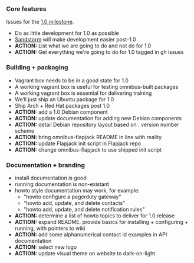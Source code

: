### Core features

Issues for the [1.0 milestone](https://github.com/flpjck/flapjack/issues?direction=asc&milestone=1&page=1&sort=created&state=open).

- Do as little development for 1.0 as possible
- [Sandstorm](https://github.com/ali-graham/sandstorm) will make development easier post-1.0
- **ACTION:** List what we are going to do and not do for 1.0
- **ACTION:** Get everything we're going to do for 1.0 tagged in gh issues

### Building + packaging

- Vagrant box needs to be in a good state for 1.0
- A working vagrant box is useful for testing omnibus-built packages
- A working vagrant box is essential for delivering training
- We’ll just ship an Ubuntu package for 1.0
- Ship Arch + Red Hat packages post 1.0
- **ACTION:** add a 1.0 Debian component
- **ACTION:** update documentation for adding new Debian components
- **ACTION:** detail Debian repository layout based on <major>.<minor> version number scheme
- **ACTION:** bring omnibus-flapjack README in line with reality
- **ACTION:** update Flapjack init script in Flapjack repo
- **ACTION:** change omnibus-flapjack to use shipped init script


### Documentation + branding

- install documentation is good
- running documentation is non-existant
- howto style documentation may work, for example:
  - "howto configure a pagerduty gateway"
  - "howto add, update, and delete contacts"
  - "howto add, update, and delete notification rules"
- **ACTION:** determine a list of howto topics to deliver for 1.0 release
- **ACTION:** expand README. provide basics for installing + configuring + running, with pointers to wiki
- **ACTION:** add some alphanumerical contact id examples in API documentation
- **ACTION:** select new logo
- **ACTION:** update visual theme on website to dark-on-light